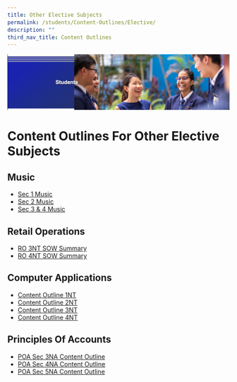 ```yaml
---
title: Other Elective Subjects
permalink: /students/Content-Outlines/Elective/
description: ""
third_nav_title: Content Outlines
---
```


![](/images/Students%20Banner.png)

Content Outlines For Other Elective Subjects
============================================

Music
-----

* [Sec 1 Music](/files/Sec%201%20Music.pdf)
* [Sec 2 Music](/files/Sec%202%20Music.pdf)
* [Sec 3 & 4 Music](/files/Sec%203%20%204%20Music.pdf)

Retail Operations
-----------------

* [RO 3NT SOW Summary](/files/RO%203NT%20SOW%20Summary%202022.pdf)
* [RO 4NT SOW Summary](/files/RO%204NT%20SOW%20Summary%202022.pdf)

Computer Applications
---------------------

* [Content Outline 1NT](/files/Content%20Outline%202022_1NT.pdf)
* [Content Outline 2NT](/files/Content%20Outline%202022_2NT.pdf)
* [Content Outline 3NT](/files/Content%20Outline%202022_3NT.pdf)
* [Content Outline 4NT](/files/Content%20Outline%202022_4NT.pdf)

Principles Of Accounts
----------------------

* [POA Sec 3NA Content Outline](/files/POA%20Sec%203NA%20Content%20Outline.pdf)
* [POA Sec 4NA Content Outline](/files/POA%20Sec%204NA%20Content%20Outline.pdf)
* [POA Sec 5NA Content Outline](/files/POA%20Sec%205NA%20Content%20Outline.pdf)